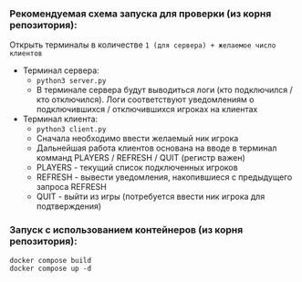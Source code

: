 ### Рекомендуемая схема запуска для проверки (из корня репозитория):

Открыть терминалы в количестве `1 (для сервера) + желаемое число клиентов`

- Терминал сервера:
  - `python3 server.py`
  - В терминале сервера будут выводиться логи (кто подключился / кто отключился). Логи соответствуют уведомлениям о подключившихся / отключившихся игроках на клиентах
- Терминал клиента:
  - `python3 client.py`
  - Сначала необходимо ввести желаемый ник игрока
  - Дальнейшая работа клиентов основана на вводе в терминал комманд PLAYERS / REFRESH / QUIT (регистр важен)
  - PLAYERS - текущий список подключенных игроков
  - REFRESH - вывести уведомления, накопившиеся с предыдущего запроса REFRESH
  - QUIT - выйти из игры (потребуется ввести ник игрока для подтверждения)

### Запуск с использованием контейнеров (из корня репозитория):

```
docker compose build
docker compose up -d
```
